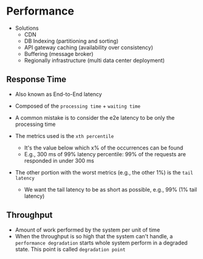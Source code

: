 # Performance

- Solutions
  - CDN
  - DB Indexing (partitioning and sorting)
  - API gateway caching (availability over consistency)
  - Buffering (message broker)
  - Regionally infrastructure (multi data center deployment)

## Response Time

- Also known as End-to-End latency
- Composed of the `processing time` + `waiting time`
- A common mistake is to consider the e2e latency to be only the processing time

- The metrics used is the `xth percentile`
  - It's the value below which x% of the occurrences can be found
  - E.g., 300 ms of 99% latency percentile: 99% of the requests are responded in under 300 ms
- The other portion with the worst metrics (e.g., the other 1%) is the `tail latency`
  - We want the tail latency to be as short as possible, e.g., 99% (1% tail latency)

## Throughput

- Amount of work performed by the system per unit of time
- When the throughput is so high that the system can't handle, a `performance degradation` starts whole system perform in a degraded state. This point is called `degradation point`
